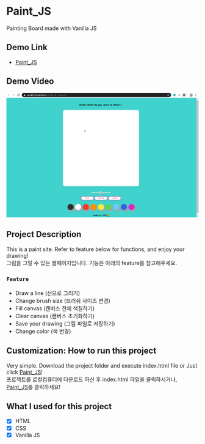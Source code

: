 # Paint_JS

Painting Board made with Vanilla JS

## Demo Link

- [Paint_JS](https://wook2124.github.io/Paint_JS/)

## Demo Video

![](demo.gif)

## Project Description 

This is a paint site. Refer to feature below for functions, and enjoy your drawing!  
그림을 그릴 수 있는 웹페이지입니다. 기능은 아래의 feature를 참고해주세요.

### `Feature`

- Draw a line (선으로 그리기)
- Change brush size (브러쉬 사이즈 변경)
- Fill canvas (캔버스 전체 색칠하기)
- Clear canvas (캔버스 초기화하기)
- Save your drawing (그림 파일로 저장하기)
- Change color (색 변경)

## Customization: How to run this project

Very simple. Download the project folder and execute index.html file or Just click [Paint_JS](https://wook2124.github.io/Paint_JS/)!  
프로젝트를 로컬컴퓨터에 다운로드 하신 후 index.html 파일을 클릭하시거나, [Paint_JS](https://wook2124.github.io/Paint_JS/)를 클릭하세요!
## What I used for this project 

- [X] HTML
- [X] CSS
- [X] Vanilla JS
